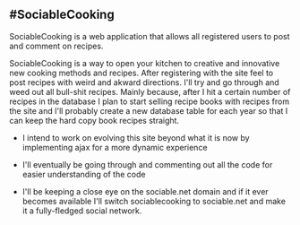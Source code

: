 #SociableCooking
----------------
SociableCooking is a web application that allows all registered users to post and comment on recipes.

SociableCooking is a way to open your kitchen to creative and innovative new cooking methods and recipes. After
registering with the site feel to post recipes with weird and akward directions. I'll try and go through and weed out
all bull-shit recipes. Mainly because, after I hit a certain number of recipes in the database I plan to start selling
recipe books with recipes from the site and I'll probably create a new database table for each year so that I can keep
the hard copy book recipes straight.

* I intend to work on evolving this site beyond what it is now by implementing ajax for a more dynamic experience

* I'll eventually be going through and commenting out all the code for easier understanding of the code

* I'll be keeping a close eye on the sociable.net domain and if it ever becomes available I'll switch sociablecooking
to sociable.net and make it a fully-fledged social network.
